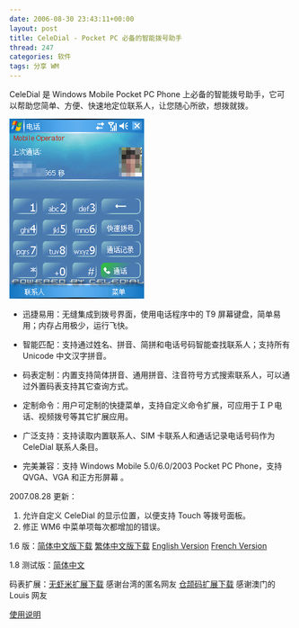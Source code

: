 ```yaml
---
date: 2006-08-30 23:43:11+00:00
layout: post
title: CeleDial - Pocket PC 必备的智能拨号助手
thread: 247
categories: 软件
tags: 分享 WM
---
```


CeleDial 是 Windows Mobile Pocket PC Phone 上必备的智能拨号助手，它可以帮助您简单、方便、快速地定位联系人，让您随心所欲，想拨就拨。

![ ](/assets/CeleDial.gif)

*  迅捷易用：无缝集成到拨号界面，使用电话程序中的 T9 屏幕键盘，简单易用；内存占用极少，运行飞快。

*  智能匹配：支持通过姓名、拼音、简拼和电话号码智能查找联系人；支持所有 Unicode 中文汉字拼音。

*  码表定制：内置支持简体拼音、通用拼音、注音符号方式搜索联系人，可以通过外置码表支持其它查询方式。

*  定制命令：用户可定制的快捷菜单，支持自定义命令扩展，可应用于ＩＰ电话、视频拨号等其它扩展应用。

*  广泛支持：支持读取内置联系人、SIM 卡联系人和通话记录电话号码作为 CeleDial 联系人条目。

*  完美兼容：支持 Windows Mobile 5.0/6.0/2003 Pocket PC Phone，支持 QVGA、VGA 和正方形屏幕 。

2007.08.28 更新：
1. 允许自定义 CeleDial 的显示位置，以便支持 Touch 等拨号面板。
2. 修正 WM6 中菜单项每次都增加的错误。

1.6 版：[简体中文版下载](/assets/CeleDial.CHS.rar) [繁体中文版下载](/assets/CeleDial.CHT.rar) [English Version](/assets/CeleDial.ENU.rar) [French Version](/assets/CeleDial.French.rar)

1.8 测试版：[简体中文](/assets/CeleDial.CAB)

码表扩展：[无虾米扩展下载](/assets/CeleDialWXM.rar) 感谢台湾的匿名网友 [仓颉码扩展下载](/assets/CeleDialCJM.rar) 感谢澳门的 Louis 网友

[使用说明](/assets/CeleDial.htm)
